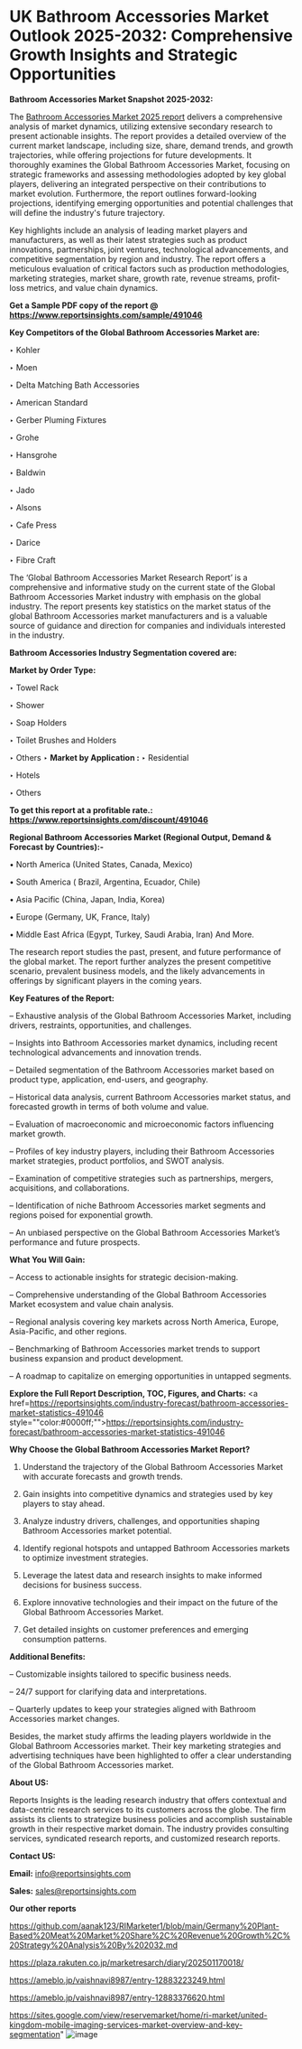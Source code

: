 # UK Bathroom Accessories Market Outlook 2025-2032: Comprehensive Growth Insights and Strategic Opportunities

<strong>Bathroom Accessories Market Snapshot 2025-2032:</strong>

The <a href=https://www.reportsinsights.com/sample/491046>Bathroom Accessories Market 2025 report</a> delivers a comprehensive analysis of market dynamics, utilizing extensive secondary research to present actionable insights. The report provides a detailed overview of the current market landscape, including size, share, demand trends, and growth trajectories, while offering projections for future developments. It thoroughly examines the Global Bathroom Accessories Market, focusing on strategic frameworks and assessing methodologies adopted by key global players, delivering an integrated perspective on their contributions to market evolution. Furthermore, the report outlines forward-looking projections, identifying emerging opportunities and potential challenges that will define the industry's future trajectory.

Key highlights include an analysis of leading market players and manufacturers, as well as their latest strategies such as product innovations, partnerships, joint ventures, technological advancements, and competitive segmentation by region and industry. The report offers a meticulous evaluation of critical factors such as production methodologies, marketing strategies, market share, growth rate, revenue streams, profit-loss metrics, and value chain dynamics.

<strong>Get a Sample PDF copy of the report @ <a href=https://www.reportsinsights.com/sample/491046 style=color:#0000ff;>https://www.reportsinsights.com/sample/491046</a></strong>

<strong>Key Competitors of the Global Bathroom Accessories Market are:</strong>

‣ Kohler

‣ Moen

‣ Delta Matching Bath Accessories

‣ American Standard

‣ Gerber Pluming Fixtures

‣ Grohe

‣ Hansgrohe

‣ Baldwin

‣ Jado

‣ Alsons

‣ Cafe Press

‣ Darice

‣ Fibre Craft

The ‘Global Bathroom Accessories Market Research Report’ is a comprehensive and informative study on the current state of the Global Bathroom Accessories Market industry with emphasis on the global industry. The report presents key statistics on the market status of the global Bathroom Accessories market manufacturers and is a valuable source of guidance and direction for companies and individuals interested in the industry.

<strong>Bathroom Accessories Industry Segmentation covered are:</strong>

<strong>Market by Order Type: </strong>

‣ Towel Rack

‣ Shower

‣ Soap Holders

‣ Toilet Brushes and Holders

‣ Others
‣ 
<strong>Market by Application :</strong>
‣ Residential

‣ Hotels

‣ Others

<strong>To get this report at a profitable rate.: <a href=https://www.reportsinsights.com/discount/491046 style=color:#0000ff;>https://www.reportsinsights.com/discount/491046</a></strong>

<strong>Regional Bathroom Accessories Market (Regional Output, Demand &amp; Forecast by Countries):-</strong>

• North America (United States, Canada, Mexico)

• South America ( Brazil, Argentina, Ecuador, Chile)

• Asia Pacific (China, Japan, India, Korea)

• Europe (Germany, UK, France, Italy)

• Middle East Africa (Egypt, Turkey, Saudi Arabia, Iran) And More.

The research report studies the past, present, and future performance of the global market. The report further analyzes the present competitive scenario, prevalent business models, and the likely advancements in offerings by significant players in the coming years.

<strong>Key Features of the Report:</strong>

– Exhaustive analysis of the Global Bathroom Accessories Market, including drivers, restraints, opportunities, and challenges.

– Insights into Bathroom Accessories market dynamics, including recent technological advancements and innovation trends.

– Detailed segmentation of the Bathroom Accessories market based on product type, application, end-users, and geography.

– Historical data analysis, current Bathroom Accessories market status, and forecasted growth in terms of both volume and value.

– Evaluation of macroeconomic and microeconomic factors influencing market growth.

– Profiles of key industry players, including their Bathroom Accessories market strategies, product portfolios, and SWOT analysis.

– Examination of competitive strategies such as partnerships, mergers, acquisitions, and collaborations.

– Identification of niche Bathroom Accessories market segments and regions poised for exponential growth.

– An unbiased perspective on the Global Bathroom Accessories Market’s performance and future prospects.

<strong>What You Will Gain:</strong>

– Access to actionable insights for strategic decision-making.

– Comprehensive understanding of the Global Bathroom Accessories Market ecosystem and value chain analysis.

– Regional analysis covering key markets across North America, Europe, Asia-Pacific, and other regions.

– Benchmarking of Bathroom Accessories market trends to support business expansion and product development.

– A roadmap to capitalize on emerging opportunities in untapped segments.

<strong>Explore the Full Report Description, TOC, Figures, and Charts:</strong>
<a href=https://reportsinsights.com/industry-forecast/bathroom-accessories-market-statistics-491046 style=""color:#0000ff;"">https://reportsinsights.com/industry-forecast/bathroom-accessories-market-statistics-491046</a>

<strong>Why Choose the Global Bathroom Accessories Market Report?</strong>

1. Understand the trajectory of the Global Bathroom Accessories Market with accurate forecasts and growth trends.

2. Gain insights into competitive dynamics and strategies used by key players to stay ahead.

3. Analyze industry drivers, challenges, and opportunities shaping Bathroom Accessories market potential.

4. Identify regional hotspots and untapped Bathroom Accessories markets to optimize investment strategies.

5. Leverage the latest data and research insights to make informed decisions for business success.

6. Explore innovative technologies and their impact on the future of the Global Bathroom Accessories Market.

7. Get detailed insights on customer preferences and emerging consumption patterns.

<strong>Additional Benefits:</strong>

– Customizable insights tailored to specific business needs.

– 24/7 support for clarifying data and interpretations.

– Quarterly updates to keep your strategies aligned with Bathroom Accessories market changes.

Besides, the market study affirms the leading players worldwide in the Global Bathroom Accessories market. Their key marketing strategies and advertising techniques have been highlighted to offer a clear understanding of the Global Bathroom Accessories market.

<strong><strong>About US</strong>:</strong>

Reports Insights is the leading research industry that offers contextual and data-centric research services to its customers across the globe. The firm assists its clients to strategize business policies and accomplish sustainable growth in their respective market domain. The industry provides consulting services, syndicated research reports, and customized research reports.

<strong>Contact US:</strong>

<p class=><b>Email:</b> <a href=mailto:info@reportsinsights.com>info@reportsinsights.com</a></p>
<p class=><b>Sales:</b> <a href=mailto:sales@reportsinsights.com>sales@reportsinsights.com</a></p>

<strong>Our other reports</strong>

<a href=https://github.com/aanak123/RIMarketer1/blob/main/Germany%20Plant-Based%20Meat%20Market%20Share%2C%20Revenue%20Growth%2C%20Strategy%20Analysis%20By%202032.md>https://github.com/aanak123/RIMarketer1/blob/main/Germany%20Plant-Based%20Meat%20Market%20Share%2C%20Revenue%20Growth%2C%20Strategy%20Analysis%20By%202032.md</a>

<a href=https://plaza.rakuten.co.jp/marketresarch/diary/202501170018/>https://plaza.rakuten.co.jp/marketresarch/diary/202501170018/</a>

<a href=https://ameblo.jp/vaishnavi8987/entry-12883223249.html>https://ameblo.jp/vaishnavi8987/entry-12883223249.html</a>

<a href=https://ameblo.jp/vaishnavi8987/entry-12883376620.html>https://ameblo.jp/vaishnavi8987/entry-12883376620.html</a>

<a href=https://sites.google.com/view/reservemarket/home/ri-market/united-kingdom-mobile-imaging-services-market-overview-and-key-segmentation>https://sites.google.com/view/reservemarket/home/ri-market/united-kingdom-mobile-imaging-services-market-overview-and-key-segmentation</a>"
![image](https://github.com/user-attachments/assets/55f176ab-eb73-41cc-acc2-5991d21f8346)
